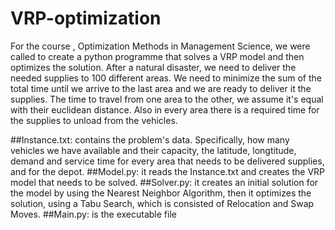 # VRP-optimization
For the course , Optimization Methods in Management Science, we were called to create a python programme that solves a VRP model 
and then optimizes the solution. After a natural disaster, we need to deliver the needed supplies to 100 different areas. We need to minimize the sum of the 
total time until we arrive to the last area and we are ready to deliver it the supplies. The time to travel from one area to the other, we assume it's equal with 
their  euclidean distance. Also in every area there is a required time for the supplies to unload from the vehicles.

##Instance.txt: contains the problem's data. Specifically, how many vehicles we have available and their capacity, the latitude, longtitude, demand and service time 
for every area that needs to be delivered supplies, and for the depot.
##Model.py: it reads the Instance.txt and creates the VRP model that needs to be solved.
##Solver.py: it creates an initial solution for the model by using the Nearest Neighbor Algorithm, then it optimizes the solution, using a Tabu Search,
which is consisted of Relocation and Swap Moves.
##Main.py: is the executable file
